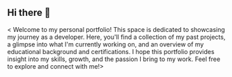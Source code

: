 ## Hi there 👋

< Welcome to my personal portfolio! This space is dedicated to showcasing my journey as a developer.
  Here, you'll find a collection of my past projects, a glimpse into what I'm currently working on, and an overview of my educational background and certifications. 
  I hope this portfolio provides insight into my skills, growth, and the passion I bring to my work.
  Feel free to explore and connect with me!>
